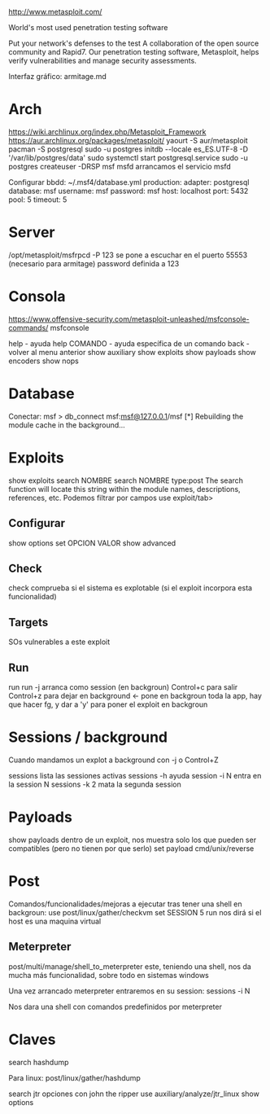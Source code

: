 http://www.metasploit.com/

World's most used penetration testing software

Put your network's defenses to the test
A collaboration of the open source community and Rapid7. Our penetration testing software, Metasploit, helps verify 
vulnerabilities and manage security assessments.

Interfaz gráfico: armitage.md

# Arch
https://wiki.archlinux.org/index.php/Metasploit_Framework
https://aur.archlinux.org/packages/metasploit/
yaourt -S aur/metasploit
pacman -S postgresql
sudo -u postgres initdb --locale es_ES.UTF-8 -D '/var/lib/postgres/data'
sudo systemctl start postgresql.service
sudo -u postgres createuser -DRSP msf
msfd
  arrancamos el servicio msfd

Configurar bbdd:
~/.msf4/database.yml
production:
 adapter: postgresql
 database: msf
 username: msf
 password: msf
 host: localhost
 port: 5432
 pool: 5
 timeout: 5

# Server
/opt/metasploit/msfrpcd -P 123
  se pone a escuchar en el puerto 55553 (necesario para armitage)
  password definida a 123

# Consola
https://www.offensive-security.com/metasploit-unleashed/msfconsole-commands/
msfconsole

help - ayuda
help COMANDO - ayuda específica de un comando
back - volver al menu anterior
show auxiliary
show exploits
show payloads
show encoders
show nops


# Database
Conectar:
msf > db_connect msf:msf@127.0.0.1/msf
[*] Rebuilding the module cache in the background...


# Exploits
show exploits
search NOMBRE
search NOMBRE type:post
  The search function will locate this string within the module names, descriptions, references, etc.
  Podemos filtrar por campos
use exploit/tab>

## Configurar
show options
set OPCION VALOR
show advanced

## Check
check
  comprueba si el sistema es explotable (si el exploit incorpora esta funcionalidad)

## Targets
SOs vulnerables a este exploit

## Run
run
run -j
  arranca como session (en backgroun)
Control+c para salir
Control+z para dejar en background <- pone en backgroun toda la app, hay que hacer fg, y dar a 'y' para poner el exploit en backgroun


# Sessions / background
Cuando mandamos un explot a background con -j o Control+Z

sessions
  lista las sessiones activas
sessions -h
  ayuda
session -i N
  entra en la session N
sessions -k 2
  mata la segunda session


# Payloads
show payloads
  dentro de un exploit, nos muestra solo los que pueden ser compatibles (pero no tienen por que serlo)
set payload cmd/unix/reverse


# Post
Comandos/funcionalidades/mejoras a ejecutar tras tener una shell en backgroun:
use post/linux/gather/checkvm
set SESSION 5
run
  nos dirá si el host es una maquina virtual

## Meterpreter
post/multi/manage/shell_to_meterpreter
  este, teniendo una shell, nos da mucha más funcionalidad, sobre todo en sistemas windows

Una vez arrancado meterpreter entraremos en su session:
sessions -i N

Nos dara una shell con comandos predefinidos por meterpreter


# Claves
search hashdump

Para linux:
post/linux/gather/hashdump

search jtr
  opciones con john the ripper
use auxiliary/analyze/jtr_linux
show options
